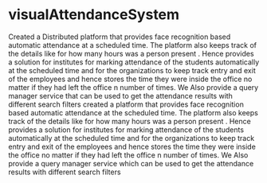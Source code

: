 # visualAttendanceSystem
Created a Distributed platform that provides face recognition based automatic attendance at a scheduled time. The platform also keeps track of the details like for how many hours was a person present . Hence provides a solution for institutes for marking attendance of the students automatically at the scheduled time and for the organizations to keep track entry and exit of the employees and hence stores the time they were inside the office no matter if they had left the office n number of times. We Also provide a query manager service that can be used to get the attendance results with different search filters created a platform that provides face recognition based automatic attendance at the scheduled time. The platform also keeps track of the details like for how many hours was a person present . Hence provides a solution for institutes for marking attendance of the students automatically at the scheduled time and for the organizations to keep track entry and exit of the employees and hence stores the time they were inside the office no matter if they had left the office n number of times. We Also provide a query manager service which can be used to get the attendance results with different search filters
